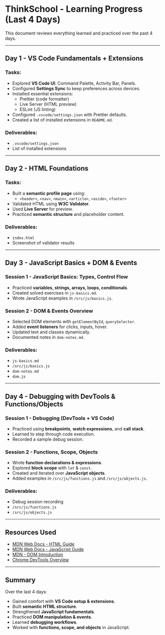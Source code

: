 # ThinkSchool - Learning Progress (Last 4 Days)

This document reviews everything learned and practiced over the past 4 days.

---

## Day 1 - VS Code Fundamentals + Extensions

### Tasks:

- Explored **VS Code UI**: Command Palette, Activity Bar, Panels.
- Configured **Settings Sync** to keep preferences across devices.
- Installed essential extensions:
  - Prettier (code formatter)
  - Live Server (HTML preview)
  - ESLint (JS linting)
- Configured `.vscode/settings.json` with Prettier defaults.
- Created a list of installed extensions in `README.md`.

### Deliverables:

- `.vscode/settings.json`
- List of installed extensions

---

## Day 2 - HTML Foundations

### Tasks:

- Built a **semantic profile page** using:
  - `<header>`, `<nav>`, `<main>`, `<article>`, `<aside>`, `<footer>`
- Validated HTML using **W3C Validator**.
- Used **Live Server** for preview.
- Practiced **semantic structure** and placeholder content.

### Deliverables:

- `index.html`
- Screenshot of validator results

---

## Day 3 - JavaScript Basics + DOM & Events

### Session 1 - JavaScript Basics: Types, Control Flow

- Practiced **variables, strings, arrays, loops, conditionals**.
- Created solved exercises in `js-basics.md`.
- Wrote JavaScript examples in `/src/js/basics.js`.

### Session 2 - DOM & Events Overview

- Selected DOM elements with `getElementById`, `querySelector`.
- Added **event listeners** for clicks, inputs, hover.
- Updated text and classes dynamically.
- Documented notes in `dom-notes.md`.

### Deliverables:

- `js-basics.md`
- `/src/js/basics.js`
- `dom-notes.md`
- `dom.js`

---

## Day 4 - Debugging with DevTools & Functions/Objects

### Session 1 - Debugging (DevTools + VS Code)

- Practiced using **breakpoints**, **watch expressions**, and **call stack**.
- Learned to step through code execution.
- Recorded a sample debug session.

### Session 2 - Functions, Scope, Objects

- Wrote **function declarations & expressions**.
- Explored **block scope** with `let` & `const`.
- Created and iterated over **JavaScript objects**.
- Added examples in `/src/js/functions.js` and `/src/js/objects.js`.

### Deliverables:

- Debug session recording
- `/src/js/functions.js`
- `/src/js/objects.js`

---

## Resources Used

- [MDN Web Docs - HTML Guide](https://developer.mozilla.org/en-US/docs/Web/HTML)
- [MDN Web Docs - JavaScript Guide](https://developer.mozilla.org/en-US/docs/Web/JavaScript/Guide)
- [MDN - DOM Introduction](https://developer.mozilla.org/en-US/docs/Web/API/Document_Object_Model/Introduction)
- [Chrome DevTools Overview](https://developer.chrome.com/docs/devtools/)

---

## Summary

Over the last 4 days:

- Gained comfort with **VS Code setup & extensions**.
- Built **semantic HTML structure**.
- Strengthened **JavaScript fundamentals**.
- Practiced **DOM manipulation & events**.
- Learned **debugging workflows**.
- Worked with **functions, scope, and objects** in JavaScript.
